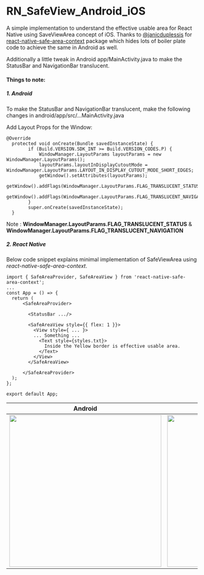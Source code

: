 # RN_SafeView_Android_iOS

A simple implementation to understand the effective usable area for React Native using SaveViewArea concept of iOS.
Thanks to [@janicduplessis](https://github.com/janicduplessis) for [react-native-safe-area-context](https://www.npmjs.com/package/react-native-safe-area-context) package which hides lots of boiler plate code to achieve the same in Android as well.

Additionally a little tweak in Android app/MainActivity.java to make the StatusBar and NavigationBar translucent.

#### Things to note:

##### 1. Android

To make the StatusBar and NavigationBar translucent, make the following changes in android/app/src/...MainActivity.java

Add Layout Props for the Window:

```
@Override
  protected void onCreate(Bundle savedInstanceState) {
        if (Build.VERSION.SDK_INT >= Build.VERSION_CODES.P) {
            WindowManager.LayoutParams layoutParams = new WindowManager.LayoutParams();
            layoutParams.layoutInDisplayCutoutMode = WindowManager.LayoutParams.LAYOUT_IN_DISPLAY_CUTOUT_MODE_SHORT_EDGES;
            getWindow().setAttributes(layoutParams);
            getWindow().addFlags(WindowManager.LayoutParams.FLAG_TRANSLUCENT_STATUS);
            getWindow().addFlags(WindowManager.LayoutParams.FLAG_TRANSLUCENT_NAVIGATION);
        }
        super.onCreate(savedInstanceState);
  }
```

Note : **WindowManager.LayoutParams.FLAG_TRANSLUCENT_STATUS** & **WindowManager.LayoutParams.FLAG_TRANSLUCENT_NAVIGATION**

##### 2. React Native

Below code snippet explains minimal implementation of SafeViewArea using _react-native-safe-area-context_.

```
import { SafeAreaProvider, SafeAreaView } from 'react-native-safe-area-context';
...
const App = () => {
  return (
      <SafeAreaProvider>

        <StatusBar .../>

        <SafeAreaView style={{ flex: 1 }}>
          <View style={ ... }>
          ... Something ...
            <Text style={styles.txt}>
              Inside the Yellow border is effective usable area.
            </Text>
          </View>
        </SafeAreaView>

      </SafeAreaProvider>
  );
};

export default App;

```

| Android                                                  |                         iOS                          |
| -------------------------------------------------------- | :--------------------------------------------------: |
| <img src="androidrotation.gif" width="400" height="400"> | <img src="iosrotation.gif" width="400" height="400"> |
